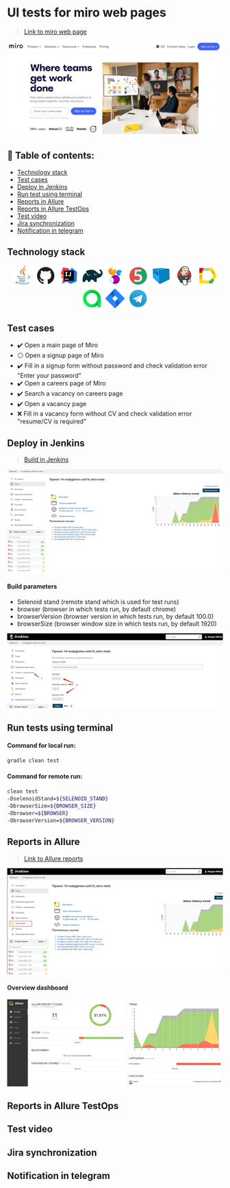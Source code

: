 # UI tests for miro web pages
> <a target="_blank" href="https://miro.com/">Link to miro web page</a>
 
![This is an image](images/picture/miro.jpg)

## :page_with_curl: Table of contents:
- [Technology stack](#Technology-stack)
- [Test cases](#Test-cases)
- [Deploy in Jenkins](#Deploy-in-Jenkins)
- [Run test using terminal](#Run-tests-using-terminal)
- [Reports in Allure](#Reports-in-Allure)
- [Reports in Allure TestOps](#Reports-in-Allure-TestOps)
- [Test video](#Test-video)
- [Jira synchronization](#Jira-synchronization)
- [Notification in telegram](#Notification-in-telegram)

## Technology stack
<p align="center">
<a href="https://www.java.com/"><img src="images/logo/java.svg" width="50" height="50"  alt="Java"/></a>
<a href="https://github.com/"><img src="images/logo/github.svg" width="50" height="50"  alt="Github"/></a>
<a href="https://www.jetbrains.com/idea/"><img src="images/logo/idea.svg" width="50" height="50"  alt="IDEA"/></a>
<a href="https://gradle.org/"><img src="images/logo/gradle.svg" width="50" height="50"  alt="Gradle"/></a>
<a href="https://selenide.org/"><img src="images/logo/selenide.svg" width="50" height="50"  alt="Selenide"/></a>
<a href="https://junit.org/junit5/"><img src="images/logo/junit5.svg" width="50" height="50"  alt="JUnit 5"/></a>
<a href="https://aerokube.com/selenoid/"><img src="images/logo/selenoid.svg" width="50" height="50"  alt="Selenoid"/></a>
<a href="https://www.jenkins.io/"><img src="images/logo/jenkins.svg" width="50" height="50"  alt="Jenkins"/></a>
<a href="https://github.com/allure-framework/allure2"><img src="images/logo/allureReport.svg" width="50" height="50"  alt="Allure Reports"/></a>
<a href="https://qameta.io/"><img src="images/logo/allureTestOps.svg" width="50" height="50"  alt="Allure TestOps"/></a>
<a href="https://www.atlassian.com/software/jira"><img src="images/logo/jira.svg" width="50" height="50"  alt="Jira"/></a>
<a href="https://telegram.org/"><img src="images/logo/telegram.svg" width="50" height="50"  alt="Telegram"/></a>
</p>

## Test cases
- :heavy_check_mark: Open a main page of Miro
- :white_circle: Open a signup page of Miro
- :heavy_check_mark: Fill in a signup form without password and check validation error "Enter your password"
- :heavy_check_mark: Open a careers page of Miro
- :heavy_check_mark: Search a vacancy on careers page
- :heavy_check_mark: Open a vacancy page
- :x: Fill in a vacancy form without CV and check validation error "resume/CV is required"

## Deploy in Jenkins
> <a target="_blank" href="https://jenkins.autotests.cloud/job/14-malyginms-unit14_miro-tests/">Build in Jenkins</a>

![This is an image](images/picture/build_jenkins.jpg)

#### Build parameters
- Selenoid stand (remote stand which is used for test runs)
- browser (browser in which tests run, by default chrome)
- browserVersion (browser version in which tests run, by default 100.0)
- browserSize (browser window size in which tests run, by default 1920)

![This is an image](images/picture/build_parameters_jenkins.jpg)

## Run tests using terminal

#### Command for local run:
```bash
gradle clean test
```

#### Command for remote run:
```bash
clean test
-DselenoidStand=${SELENOID_STAND}
-DbrowserSize=${BROWSER_SIZE}
-Dbrowser=${BROWSER}
-DbrowserVersion=${BROWSER_VERSION}
```

## Reports in Allure
> <a target="_blank" href="https://jenkins.autotests.cloud/job/14-malyginms-unit14_miro-tests/18/allure/#">Link to Allure reports</a>

![This is an image](images/picture/allure_reports_jenkins.jpg)

#### Overview dashboard

<p align="center">
<img title="Allure Overview Dashboard" src="images/picture/allure_reports_overview.jpg">
</p>

## Reports in Allure TestOps

## Test video

## Jira synchronization

## Notification in telegram